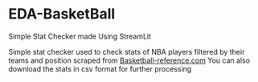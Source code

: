 # EDA-BasketBall
 Simple Stat Checker made Using StreamLit

Simple stat checker used to check stats of NBA players filtered by their teams and position scraped from [Basketball-reference.com](https://www.basketball-reference.com/)
You can also download the stats in csv format for further processing
